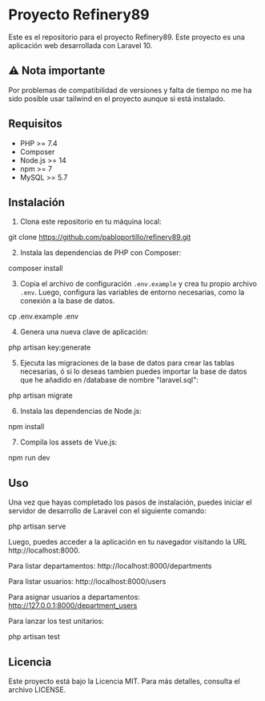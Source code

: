 # Proyecto Refinery89

Este es el repositorio para el proyecto Refinery89. Este proyecto es una aplicación web desarrollada con Laravel 10.

## ⚠️ Nota importante
Por problemas de compatibilidad de versiones y falta de tiempo no me ha sido posible usar tailwind en el proyecto aunque si está instalado.

## Requisitos

- PHP >= 7.4
- Composer
- Node.js >= 14
- npm >= 7
- MySQL >= 5.7

## Instalación

1. Clona este repositorio en tu máquina local:

git clone https://github.com/pabloportillo/refinery89.git

2. Instala las dependencias de PHP con Composer:

composer install

3. Copia el archivo de configuración `.env.example` y crea tu propio archivo `.env`. Luego, configura las variables de entorno necesarias, como la conexión a la base de datos.

cp .env.example .env

4. Genera una nueva clave de aplicación:

php artisan key:generate

5. Ejecuta las migraciones de la base de datos para crear las tablas necesarias, ó si lo deseas tambien puedes importar la base de datos que he añadido en /database de nombre "laravel.sql":

php artisan migrate

6. Instala las dependencias de Node.js:

npm install

7. Compila los assets de Vue.js:

npm run dev

## Uso

Una vez que hayas completado los pasos de instalación, puedes iniciar el servidor de desarrollo de Laravel con el siguiente comando:

php artisan serve

Luego, puedes acceder a la aplicación en tu navegador visitando la URL http://localhost:8000.

Para listar departamentos:
http://localhost:8000/departments

Para listar usuarios:
http://localhost:8000/users

Para asignar usuarios a departamentos:
http://127.0.0.1:8000/department_users

Para lanzar los test unitarios:

php artisan test


## Licencia

Este proyecto está bajo la Licencia MIT. Para más detalles, consulta el archivo LICENSE.

